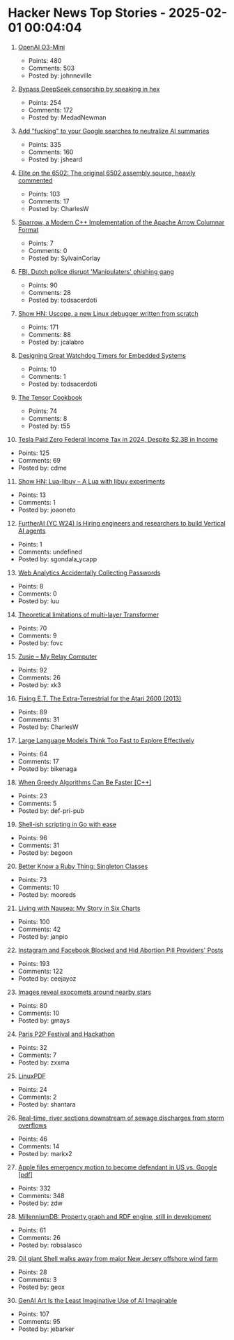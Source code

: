 # Hacker News Top Stories - 2025-02-01 00:04:04

1. [OpenAI O3-Mini](https://openai.com/index/openai-o3-mini/)
   - Points: 480
   - Comments: 503
   - Posted by: johnneville

2. [Bypass DeepSeek censorship by speaking in hex](https://substack.com/home/post/p-156004330)
   - Points: 254
   - Comments: 172
   - Posted by: MedadNewman

3. [Add "fucking" to your Google searches to neutralize AI summaries](https://gizmodo.com/add-fcking-to-your-google-searches-to-neutralize-ai-summaries-2000557710)
   - Points: 335
   - Comments: 160
   - Posted by: jsheard

4. [Elite on the 6502: The original 6502 assembly source, heavily commented](https://elite.bbcelite.com/)
   - Points: 103
   - Comments: 17
   - Posted by: CharlesW

5. [Sparrow, a Modern C++ Implementation of the Apache Arrow Columnar Format](https://johan-mabille.medium.com/sparrow-1f23817f6696)
   - Points: 7
   - Comments: 0
   - Posted by: SylvainCorlay

6. [FBI, Dutch police disrupt 'Manipulaters' phishing gang](https://krebsonsecurity.com/2025/01/fbi-dutch-police-disrupt-manipulaters-phishing-gang/)
   - Points: 90
   - Comments: 28
   - Posted by: todsacerdoti

7. [Show HN: Uscope, a new Linux debugger written from scratch](https://github.com/jcalabro/uscope)
   - Points: 171
   - Comments: 88
   - Posted by: jcalabro

8. [Designing Great Watchdog Timers for Embedded Systems](https://www.ganssle.com/watchdogs.htm)
   - Points: 10
   - Comments: 1
   - Posted by: todsacerdoti

9. [The Tensor Cookbook](https://tensorcookbook.com/)
   - Points: 74
   - Comments: 8
   - Posted by: t55

10. [Tesla Paid Zero Federal Income Tax in 2024, Despite $2.3B in Income](https://truthout.org/articles/tesla-paid-zero-federal-income-tax-in-2024-despite-2-3-billion-in-income/)
   - Points: 125
   - Comments: 69
   - Posted by: cdme

11. [Show HN: Lua-libuv – A Lua with libuv experiments](https://github.com/joaoneto/lua-libuv)
   - Points: 13
   - Comments: 1
   - Posted by: joaoneto

12. [FurtherAI (YC W24) Is Hiring engineers and researchers to build Vertical AI agents](https://www.ycombinator.com/companies/furtherai/jobs)
   - Points: 1
   - Comments: undefined
   - Posted by: sgondala_ycapp

13. [Web Analytics Accidentally Collecting Passwords](https://www.freshpaint.io/blog/rudderstack-collecting-passwords)
   - Points: 8
   - Comments: 0
   - Posted by: luu

14. [Theoretical limitations of multi-layer Transformer](https://arxiv.org/abs/2412.02975)
   - Points: 70
   - Comments: 9
   - Posted by: fovc

15. [Zusie – My Relay Computer](http://www.nablaman.com/relay/about.php)
   - Points: 92
   - Comments: 26
   - Posted by: xk3

16. [Fixing E.T. The Extra-Terrestrial for the Atari 2600 (2013)](http://www.neocomputer.org/projects/et/)
   - Points: 89
   - Comments: 31
   - Posted by: CharlesW

17. [Large Language Models Think Too Fast to Explore Effectively](https://arxiv.org/abs/2501.18009)
   - Points: 64
   - Comments: 17
   - Posted by: bikenaga

18. [When Greedy Algorithms Can Be Faster [C++]](https://16bpp.net/blog/post/when-greedy-algorithms-can-be-faster/)
   - Points: 23
   - Comments: 5
   - Posted by: def-pri-pub

19. [Shell-ish scripting in Go with ease](https://github.com/bitfield/script)
   - Points: 96
   - Comments: 31
   - Posted by: begoon

20. [Better Know a Ruby Thing: Singleton Classes](https://noelrappin.com/blog/2025/01/better-know-a-ruby-thing-singleton-classes/)
   - Points: 73
   - Comments: 10
   - Posted by: mooreds

21. [Living with Nausea: My Story in Six Charts](https://www.c82.net/blog/?id=96)
   - Points: 100
   - Comments: 42
   - Posted by: janpio

22. [Instagram and Facebook Blocked and Hid Abortion Pill Providers' Posts](https://www.nytimes.com/2025/01/23/technology/instagram-facebook-abortion-pill-providers.html)
   - Points: 193
   - Comments: 122
   - Posted by: ceejayoz

23. [Images reveal exocomets around nearby stars](https://skyandtelescope.org/astronomy-news/new-images-reveal-exocomets-around-74-nearby-stars/)
   - Points: 80
   - Comments: 10
   - Posted by: gmays

24. [Paris P2P Festival and Hackathon](https://p2p.paris/fr/)
   - Points: 32
   - Comments: 7
   - Posted by: zxxma

25. [LinuxPDF](https://github.com/ading2210/linuxpdf)
   - Points: 24
   - Comments: 2
   - Posted by: shantara

26. [Real-time, river sections downstream of sewage discharges from storm overflows](https://www.sewagemap.co.uk/)
   - Points: 46
   - Comments: 14
   - Posted by: markx2

27. [Apple files emergency motion to become defendant in US vs. Google [pdf]](https://storage.courtlistener.com/recap/gov.uscourts.dcd.223205/gov.uscourts.dcd.223205.1158.0_1.pdf)
   - Points: 332
   - Comments: 348
   - Posted by: zdw

28. [MillenniumDB: Property graph and RDF engine, still in development](https://github.com/MillenniumDB/MillenniumDB)
   - Points: 61
   - Comments: 26
   - Posted by: robsalasco

29. [Oil giant Shell walks away from major New Jersey offshore wind farm](https://apnews.com/article/wind-energy-offshore-turbines-trump-executive-order-new-jersey-121fe7a76529fcf9ce969868dda6283e)
   - Points: 28
   - Comments: 3
   - Posted by: geox

30. [GenAI Art Is the Least Imaginative Use of AI Imaginable](https://hai.stanford.edu/news/ge-wang-genai-art-least-imaginative-use-ai-imaginable)
   - Points: 107
   - Comments: 95
   - Posted by: jebarker

